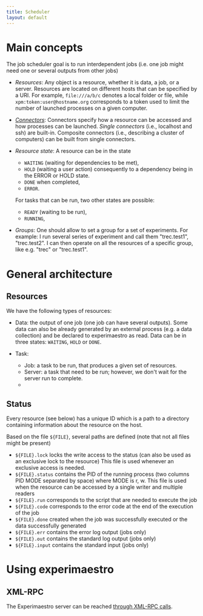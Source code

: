 ```yaml
---
title: Scheduler
layout: default
---
```


# Main concepts



  The job scheduler goal is to run interdependent jobs (i.e. one job might need one or several outputs from other jobs)

  - *Resources*: Any object is a resource, whether it is data, a job, or a server. Resources are located on different hosts
  that can be specified by a URI. For example, `file:///a/b/c` denotes a local folder or file,
  while `xpm:token:user@hostname.org` corresponds to a token used to limit the number of launched processes on a given computer.

  - *[Connectors](connectors)*: Connectors specify how a resource can be accessed and how
  processes can be launched. *Single connectors* (i.e., localhost and ssh) are built-in.
  Composite connectors (i.e., describing a cluster of computers) can be built from single connectors.

  - *Resource state*: A resource can be in the state
    - `WAITING` (waiting for dependencies to be met),
    - `HOLD` (waiting a user action) consequently to a dependency being in the ERROR or HOLD state.
    - `DONE` when completed,
    - `ERROR`.

    For tasks that can be run, two other states are possible:

    - `READY` (waiting to be run),
    - `RUNNING`,

  - *Groups*:
  One should allow to set a group for a set of experiments. For example: I run several series of experiment and call them "trec.test1", "trec.test2". I can then operate on all the resources of a specific group, like e.g. "trec" or "trec.test1".

# General architecture

## Resources

  We have the following types of resources:

  - Data: the output of one job (one job can have several outputs). Some data can also be already generated by an external process (e.g. a data collection) and be declared to experimaestro as read. Data can be in three states: `WAITING`, `HOLD` or `DONE`.

  - Task:
    * Job:  a task to be run, that produces a given set of resources.
    * Server: a task that need to be run; however, we don't wait for the server run to complete.
    *

## Status

  Every resource (see below) has a unique ID which is a path to a directory containing information about the resource on the
  host.

  Based on the file `${FILE}`, several paths are defined (note that not all files might be present)

  * `${FILE}.lock`   locks the write access to the status (can also be used as an exclusive lock to the resource)
    This file is used whenever an exclusive access is needed.
  * `${FILE}.status`  contains the PID of the running process (two columns PID MODE separated by space) where MODE is r, w.
    This file is used when the resource can be accessed by a single writer and multiple readers
  * `${FILE}.run`  corresponds to the script that are needed to execute the job
  * `${FILE}.code`  corresponds to the error code at the end of the execution of the job
  * `${FILE}.done` created when the job was successfully executed or the data successfully generated
  * `${FILE}.err`  contains the error log output (jobs only)
  * `${FILE}.out`  contains the standard log output (jobs only)
  * `${FILE}.input`  contains the standard input (jobs only)

# Using experimaestro



## XML-RPC

The Experimaestro server can be reached [through XML-RPC calls](jsonrpc).
